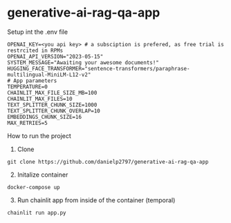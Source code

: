 # generative-ai-rag-qa-app

Setup int the .env file

```
OPENAI_KEY=<you api key> # a subsciption is prefered, as free trial is restrcited in RPMs
OPENAI_API_VERSION="2023-05-15"
SYSTEM_MESSAGE="Awaiting your awesome documents!"
HUGGING_FACE_TRANSFORMER="sentence-transformers/paraphrase-multilingual-MiniLM-L12-v2"
# App parameters
TEMPERATURE=0
CHAINLIT_MAX_FILE_SIZE_MB=100
CHAINLIT_MAX_FILES=10
TEXT_SPLITTER_CHUNK_SIZE=1000
TEXT_SPLITTER_CHUNK_OVERLAP=10
EMBEDDINGS_CHUNK_SIZE=16
MAX_RETRIES=5
```
How to run the project

1. Clone
```
git clone https://github.com/danielp2797/generative-ai-rag-qa-app
```

2. Initalize container

```
docker-compose up
```

3. Run chainlit app from inside of the container (temporal)

```
chainlit run app.py 
```
